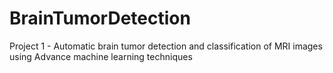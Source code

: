# BrainTumorDetection
Project 1 - Automatic brain tumor detection and classification of MRI images using Advance machine learning techniques
